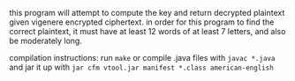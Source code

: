 this program will attempt to compute the key and return decrypted plaintext given vigenere encrypted ciphertext. in order for this program to find the correct plaintext, it must have at least 12 words of at least 7 letters, and also be moderately long.

compilation instructions:
run `make`
or compile .java files with `javac *.java` and jar it up with `jar cfm vtool.jar manifest *.class american-english`

